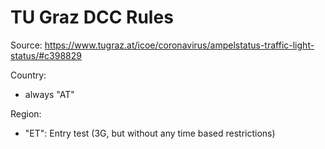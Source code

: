 # TU Graz DCC Rules

Source: https://www.tugraz.at/icoe/coronavirus/ampelstatus-traffic-light-status/#c398829

Country:
* always "AT"

Region:
* "ET": Entry test (3G, but without any time based restrictions)
